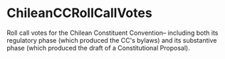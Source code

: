 # ChileanCCRollCallVotes
Roll call votes for the Chilean Constituent Convention– including both its regulatory phase (which produced the CC's bylaws) and its substantive phase (which produced the draft of a Constitutional Proposal).
